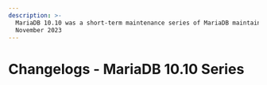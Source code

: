 ```yaml
---
description: >-
  MariaDB 10.10 was a short-term maintenance series of MariaDB maintained until
  November 2023
---
```


# Changelogs - MariaDB 10.10 Series

